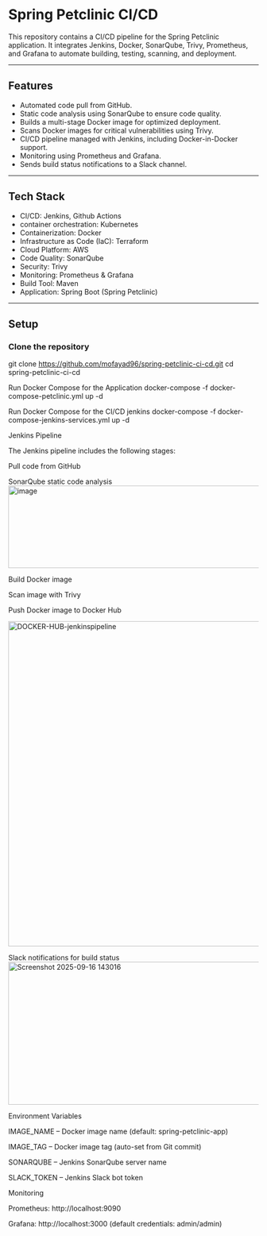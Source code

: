 # Spring Petclinic CI/CD

This repository contains a CI/CD pipeline for the Spring Petclinic application. It integrates Jenkins, Docker, SonarQube, Trivy, Prometheus, and Grafana to automate building, testing, scanning, and deployment.

---

## Features

- Automated code pull from GitHub.
- Static code analysis using SonarQube to ensure code quality.
- Builds a multi-stage Docker image for optimized deployment.
- Scans Docker images for critical vulnerabilities using Trivy.
- CI/CD pipeline managed with Jenkins, including Docker-in-Docker support.
- Monitoring using Prometheus and Grafana.
- Sends build status notifications to a Slack channel.

---

## Tech Stack

- CI/CD: Jenkins, Github Actions
- container orchestration: Kubernetes
- Containerization: Docker
- Infrastructure as Code (IaC): Terraform
- Cloud Platform: AWS
- Code Quality: SonarQube
- Security: Trivy
- Monitoring: Prometheus & Grafana
- Build Tool: Maven
- Application: Spring Boot (Spring Petclinic)

---

## Setup

### Clone the repository

git clone https://github.com/mofayad96/spring-petclinic-ci-cd.git
cd spring-petclinic-ci-cd

Run Docker Compose for the Application
docker-compose -f docker-compose-petclinic.yml up -d

Run Docker Compose for the CI/CD jenkins
docker-compose -f docker-compose-jenkins-services.yml up -d

Jenkins Pipeline

The Jenkins pipeline includes the following stages:

Pull code from GitHub

SonarQube static code analysis
<img width="870" height="166" alt="image" src="https://github.com/user-attachments/assets/15d3cda2-5903-4fe3-b39e-c649dd73941a" />




Build Docker image

Scan image with Trivy

Push Docker image to Docker Hub

<img width="961" height="655" alt="DOCKER-HUB-jenkinspipeline" src="https://github.com/user-attachments/assets/90168fa1-4ee2-4747-993a-89913b3291b1" />


Slack notifications for build status
<img width="1375" height="288" alt="Screenshot 2025-09-16 143016" src="https://github.com/user-attachments/assets/0013c3b7-cc9b-4c52-b633-d5ce4931b9fb" />


Environment Variables

IMAGE_NAME – Docker image name (default: spring-petclinic-app)

IMAGE_TAG – Docker image tag (auto-set from Git commit)

SONARQUBE – Jenkins SonarQube server name

SLACK_TOKEN – Jenkins Slack bot token

Monitoring

Prometheus: http://localhost:9090

Grafana: http://localhost:3000
 (default credentials: admin/admin)
